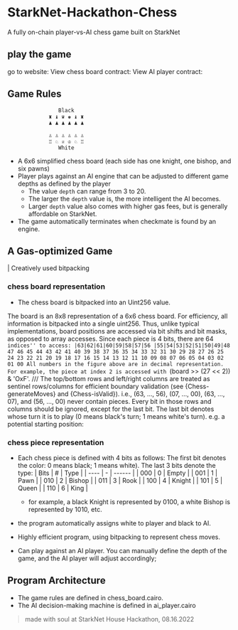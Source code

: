 # StarkNet-Hackathon-Chess

A fully on-chain player-vs-AI chess game built on StarkNet

## play the game 
go to website: 
View chess board contract: 
View AI player contract: 

## Game Rules

                    Black
                 ♜ ♝ ♛ ♚ ♝ ♜
                 ♟ ♟ ♟ ♟ ♟ ♟

                 ♙ ♙ ♙ ♙ ♙ ♙
                 ♖ ♘ ♕ ♔ ♘ ♖
                    White

- A 6x6 simplified chess board (each side has one knight, one bishop, and six pawns)
- Player plays against an AI engine that can be adjusted to different game depths as defined by the player
    - The value `depth` can range from 3 to 20. 
    - The larger the `depth` value is, the more intelligent the AI becomes.
    - Larger `depth` value also comes with higher gas fees, but is generally affordable on StarkNet.
- The game automatically terminates when checkmate is found by an engine. 

## A Gas-optimized Game
| Creatively used bitpacking 

### chess board representation
- The chess board is bitpacked into an Uint256 value. 

The board is an 8x8 representation of a 6x6 chess board. For efficiency, all information is
bitpacked into a single uint256. Thus, unlike typical implementations, board positions are
accessed via bit shifts and bit masks, as opposed to array accesses. Since each piece is 4 bits,
there are 64 ``indices'' to access:
                                    |63|62|61|60|59|58|57|56
                                    |55|54|53|52|51|50|49|48
                                    47 46 45 44 43 42 41 40
                                    39 38 37 36 35 34 33 32
                                    31 30 29 28 27 26 25 24
                                    23 22 21 20 19 18 17 16
                                    15 14 13 12 11 10 09 08
                                    07 06 05 04 03 02 01 00
All numbers in the figure above are in decimal representation.
For example, the piece at index 2 is accessed with ``(board >> (27 << 2)) & 'OxF'.
///
The top/bottom rows and left/right columns are treated as sentinel rows/columns for efficient
boundary validation (see {Chess-generateMoves} and {Chess-isValid}). i.e., (63, ..., 56),
(07, ..., 00), (63, ..., 07), and (56, ..., 00) never contain pieces. Every bit in those rows
and columns should be ignored, except for the last bit. The last bit denotes whose turn it is to
play (0 means black's turn; 1 means white's turn). e.g. a potential starting position:

### chess piece representation
- Each chess piece is defined with 4 bits as follows:
    The first bit denotes the color: 0 means black; 1 means white).
    The last 3 bits denote the type:
            | Bits | # | Type   |
            | ---- | - | ------ |
            | 000  | 0 | Empty  |
            | 001  | 1 | Pawn   |
            | 010  | 2 | Bishop |
            | 011  | 3 | Rook   |
            | 100  | 4 | Knight |
            | 101  | 5 | Queen  |
            | 110  | 6 | King   |

    - for example, a black Knight is represented by 0100, a white Bishop is represented by 1010, etc. 

- the program automatically assigns white to player and black to AI. 

- Highly efficient program, using bitpacking to represent chess moves. 
- Can play against an AI player. You can manually define the depth of the game, and the AI player will adjust accordingly;

## Program Architecture
- The game rules are defined in chess_board.cairo. 
- The AI decision-making machine is defined in ai_player.cairo

> made with soul at StarkNet House Hackathon, 08.16.2022